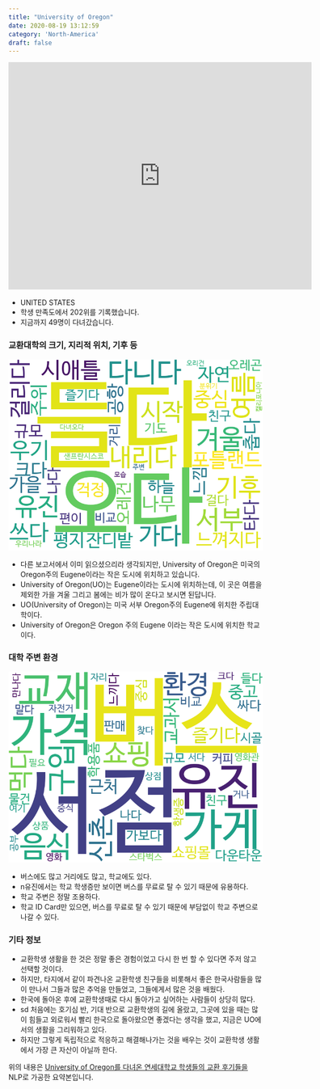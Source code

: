 ```yaml
---
title: "University of Oregon"
date: 2020-08-19 13:12:59
category: 'North-America'
draft: false
---
```


<iframe
width="600"
height="450"
frameborder="0" style="border:0"
src="https://www.google.com/maps/embed/v1/place?key=AIzaSyC9e1AME-pVmWC4hBpFdu5S4dKzyepa3HQ&q=University+of+Oregon&center=44.0448302,-123.0726055&zoom=14" allowfullscreen>
</iframe>

* UNITED STATES
* 학생 만족도에서 202위를 기록했습니다.
* 지금까지 49명이 다녀갔습니다. 

### 교환대학의 크기, 지리적 위치, 기후 등

![gen_info-WordCloud](../univ_wordclouds_okt/gen_info/US000143_gen_info_okt.png)

* 다른 보고서에서 이미 읽으셨으리라 생각되지만, University of Oregon은 미국의 Oregon주의 Eugene이라는 작은 도시에 위치하고 있습니다.
* University of Oregon(UO)는 Eugene이라는 도시에 위치하는데, 이 곳은 여름을 제외한 가을 겨울 그리고 봄에는 비가 많이 온다고 보시면 된답니다.
* UO(University of Oregon)는 미국 서부 Oregon주의 Eugene에 위치한 주립대학이다.
* University of Oregon은 Oregon 주의 Eugene 이라는 작은 도시에 위치한 학교이다.


### 대학 주변 환경

![env_info-WordCloud](../univ_wordclouds_okt/env_info/US000143_env_info_okt.png)

* 버스에도 많고 거리에도 많고, 학교에도 있다.
* n유진에서는 학교 학생증만 보이면 버스를 무료로 탈 수 있기 때문에 유용하다.
* 학교 주변은 정말 조용하다.
* 학교 ID Card만 있으면, 버스를 무료로 탈 수 있기 때문에 부담없이 학교 주변으로 나갈 수 있다.


### 기타 정보

* 교환학생 생활을 한 것은 정말 좋은 경험이었고 다시 한 번 할 수 있다면 주저 않고 선택할 것이다.
* 하지만, 타지에서 같이 파견나온 교환학생 친구들을 비롯해서 좋은 한국사람들을 많이 만나서 그들과 많은 추억을 만들었고, 그들에게서 많은 것을 배웠다.
* 한국에 돌아온 후에 교환학생때로 다시 돌아가고 싶어하는 사람들이 상당히 많다.
* sd 처음에는 호기심 반, 기대 반으로 교환학생의 길에 올랐고, 그곳에 있을 때는 많이 힘들고 외로워서 빨리 한국으로 돌아왔으면 좋겠다는 생각을 했고, 지금은 UO에서의 생활을 그리워하고 있다.
* 하지만 그렇게 독립적으로 적응하고 해결해나가는 것을 배우는 것이 교환학생 생활에서 가장 큰 자산이 아닐까 한다.


위의 내용은 [University of Oregon를 다녀온 연세대학교 학생들의 교환 후기들을](http://oia.yonsei.ac.kr/partner/expReport.asp?ucode=US000143&bgbn=A) NLP로 가공한 요약본입니다. 
